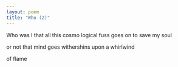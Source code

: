 ```yaml
---
layout: poem
title: "Who (2)"
---
```


Who was I
that all this cosmo
                      logical
fuss
goes  on
to save my soul

or not
that mind
goes
withershins
upon a whirlwind

of flame
